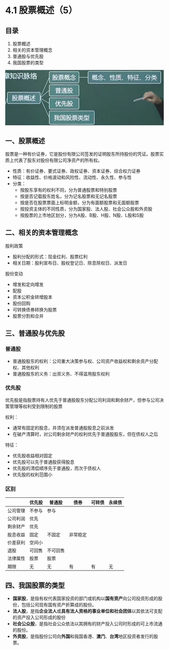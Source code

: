 # 4.1 股票概述（5）

## 目录

1. 股票概述
2. 相关的资本管理概念
3. 普通股与优先股
4. 我国股票的类型

![image-20230517235552234](image-20230517235552234.png)



## 一、股票概述

股票是一种有价证券，它是股份有限公司签发的证明股东所持股份的凭证。股票实质上代表了股东对股份有限公司净资产的所有权。

* 性质：有价证券、要式证券、政权证券、资本证券、综合权力证券
* 特征：收益性、价格波动和风险性、流动性、永久性、参与性
* 分类：
  * 按股东享有的权利不同，分为普通股票和特别股票
  * 按是否记载股东姓名，分为记名股票和无记名股票
  * 按是否在股票票面上标明金额，分为有面额股票和无面额股票
  * 按投资主体的不同性质，分为国家股、法人股、社会公众股和外资股
  * 按股票的上市地区划分，分为A股、B股、H股、N股、L股和S股

## 二、相关的资本管理概念

股利政策

* 股利分配的形式：现金红利、股票红利
* 相关日期：股利宣布日、股权登记日、除息除权日、派发日



股份变动

* 增发和定向增发
* 配股
* 资本公积金转增股本
* 股份回购
* 可转换债券转换为股票
* 股票分割和合并



## 三、普通股与优先股

### 普通股

* 普通股股东的权利：公司重大决策参与权、公司资产收益权和剩余资产分配权、其他权利
* 普通股股东的义务：出资义务、不得滥用股东权利



### 优先股

优先股是指股票持有人优先于普通股股东分配公司利润和剩余财产，但参与公司决策管理等权利受到限制的股票

权利：

* 通常有固定的股息，并须在派发普通股股息之前派发
* 在破产清算时，对公司剩余财产的权利优先于普通股股东，但在债权人之后

特征：

* 优先股收益相对固定
* 优先股可以先于普通股获得股息
* 优先股的清偿顺序先于普通股，而次于债权人
* 优先股的权利范围小



### 区别

|          | 优先股 | 普通股   | 债券     | 可转债 | 永续债 |
| -------- | ------ | -------- | -------- | ------ | ------ |
| 公司管理 | 不参与 | 参与     |          |        |        |
| 公司利润 | 优先   |          |          |        |        |
| 剩余财产 | 优先   |          |          |        |        |
| 股息收益 | 固定   | 不固定   | 非常稳定 |        |        |
| 价差获利 | 空间小 |          |          |        |        |
| 退股     | 可回售 | 不可回售 |          |        |        |
| 法律属性 | 股票   | 股票     |          |        |        |
| 期限     | 无     | 无       | 有       | 有     | 无     |



## 四、我国股票的类型

* **国家股**，是指有权代表国家投资的部门或机构以**国有资产**向公司投资形成的股份，包括公司现有国有资产折算成的股份。
* **法人股**，是指**企业法人**或**具有法人资格的事业单位和社会团体**以其依法可支配的资产投入公司形成的股份
* **社会公众股**，是指社会公众依法以其拥有的财产投入公司时形成的可上市流通的股份。
* **外资股**，是指股份公司向**外国**和我国香港、**澳门**、**台湾**地区投资者发行的股票。



